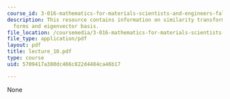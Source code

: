 ```yaml
---
course_id: 3-016-mathematics-for-materials-scientists-and-engineers-fall-2005
description: This resource contains information on similarity transformations, quadratic
  forms and eigenvector basis.
file_location: /coursemedia/3-016-mathematics-for-materials-scientists-and-engineers-fall-2005/5709417a380dc466c822d4484ca46b17_lecture_10.pdf
file_type: application/pdf
layout: pdf
title: lecture_10.pdf
type: course
uid: 5709417a380dc466c822d4484ca46b17

---
```

None